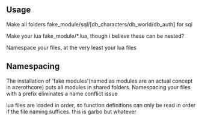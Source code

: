 ## Usage
Make all folders fake_module/sql/[db_characters/db_world/db_auth] for sql

Make your lua fake_module/*.lua, though i believe these can be nested?

Namespace your files, at the very least your lua files

## Namespacing

The installation of 'fake modules'(named as modules are an actual concept in azerothcore)
puts all modules in shared folders. Namespacing your files with a prefix eliminates a name
conflict issue

lua files are loaded in order, so function definitions can only be read in order if the file
naming suffices. this is garbo but whatever
